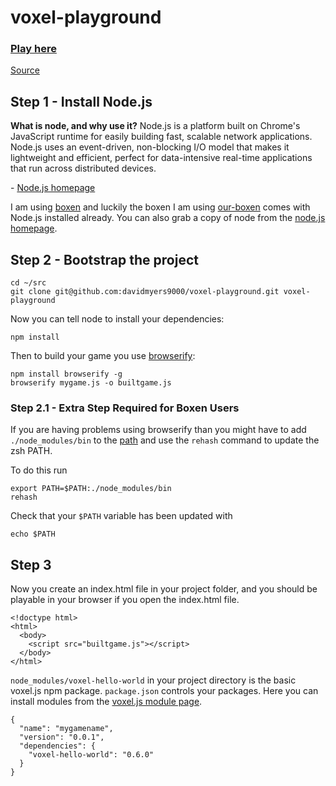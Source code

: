 voxel-playground
================

### [Play here](http://davidmyers9000.github.io/voxel-playground)

[Source](http://voxeljs.com/#how)

## Step 1 - Install Node.js
**What is node, and why use it?**
		Node.js is a platform built on Chrome's JavaScript runtime for easily building fast, scalable network applications. Node.js uses an event-driven, non-blocking I/O model that makes it lightweight and efficient, perfect for data-intensive real-time applications that run across distributed devices.

\- [Node.js homepage](http://nodejs.org/)

I am using [boxen](http://boxen.github.com) and luckily the boxen I am using [our-boxen](https://github.com/boxen/our-boxen) comes with Node.js installed already. You can also grab a copy of node from the [node.js homepage](http://nodejs.org/).

## Step 2 - Bootstrap the project

```
cd ~/src
git clone git@github.com:davidmyers9000/voxel-playground.git voxel-playground
```

Now you can tell node to install your dependencies:

```
npm install
```

Then to build your game you use [browserify](http://browserify.org/):
```
npm install browserify -g
browserify mygame.js -o builtgame.js
```

### Step 2.1 - Extra Step Required for Boxen Users

If you are having problems using browserify than you might have to add `./node_modules/bin` to the [path](http://linuxg.net/how-to-set-a-new-path-in-bash-ksh-and-zsh/) and use the `rehash` command to update the zsh PATH.

To do this run
```
export PATH=$PATH:./node_modules/bin
rehash
```
Check that your `$PATH` variable has been updated with 
```
echo $PATH
```
## Step 3

Now you create an index.html file in your project folder, and you should be playable in your browser if you open the index.html file.

```
<!doctype html>
<html>
  <body>
    <script src="builtgame.js"></script>
  </body>
</html>
```


`node_modules/voxel-hello-world` in your project directory is the basic voxel.js npm package. `package.json` controls your packages. Here you can install modules from the [voxel.js module page](http://voxeljs.com/#modules).

```
{
  "name": "mygamename",
  "version": "0.0.1",
  "dependencies": {
    "voxel-hello-world": "0.6.0"
  }
} 
```
